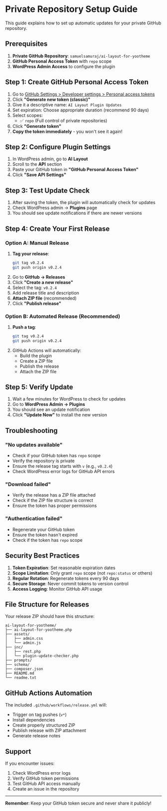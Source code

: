 # Private Repository Setup Guide

This guide explains how to set up automatic updates for your private GitHub repository.

## Prerequisites

1. **Private GitHub Repository**: `samuelsamuraj/ai-layout-for-yootheme`
2. **GitHub Personal Access Token** with `repo` scope
3. **WordPress Admin Access** to configure the plugin

## Step 1: Create GitHub Personal Access Token

1. Go to [GitHub Settings > Developer settings > Personal access tokens](https://github.com/settings/tokens)
2. Click **"Generate new token (classic)"**
3. Give it a descriptive name: `AI Layout Plugin Updates`
4. Set expiration: Choose appropriate duration (recommend 90 days)
5. Select scopes:
   - ✅ `repo` (Full control of private repositories)
6. Click **"Generate token"**
7. **Copy the token immediately** - you won't see it again!

## Step 2: Configure Plugin Settings

1. In WordPress admin, go to **AI Layout**
2. Scroll to the **API** section
3. Paste your GitHub token in **"GitHub Personal Access Token"**
4. Click **"Save API Settings"**

## Step 3: Test Update Check

1. After saving the token, the plugin will automatically check for updates
2. Check WordPress admin → **Plugins** page
3. You should see update notifications if there are newer versions

## Step 4: Create Your First Release

### Option A: Manual Release
1. **Tag your release**:
   ```bash
   git tag v0.2.4
   git push origin v0.2.4
   ```
2. Go to **GitHub → Releases**
3. Click **"Create a new release"**
4. Select the tag: `v0.2.4`
5. Add release title and description
6. **Attach ZIP file** (recommended)
7. Click **"Publish release"**

### Option B: Automated Release (Recommended)
1. **Push a tag**:
   ```bash
   git tag v0.2.4
   git push origin v0.2.4
   ```
2. GitHub Actions will automatically:
   - Build the plugin
   - Create a ZIP file
   - Publish the release
   - Attach the ZIP file

## Step 5: Verify Update

1. Wait a few minutes for WordPress to check for updates
2. Go to **WordPress Admin → Plugins**
3. You should see an update notification
4. Click **"Update Now"** to install the new version

## Troubleshooting

### "No updates available"
- Check if your GitHub token has `repo` scope
- Verify the repository is private
- Ensure the release tag starts with `v` (e.g., `v0.2.4`)
- Check WordPress error logs for GitHub API errors

### "Download failed"
- Verify the release has a ZIP file attached
- Check if the ZIP file structure is correct
- Ensure the token has proper permissions

### "Authentication failed"
- Regenerate your GitHub token
- Ensure the token hasn't expired
- Check if the token has `repo` scope

## Security Best Practices

1. **Token Expiration**: Set reasonable expiration dates
2. **Scope Limitation**: Only grant `repo` scope (not `repo:status` or others)
3. **Regular Rotation**: Regenerate tokens every 90 days
4. **Secure Storage**: Never commit tokens to version control
5. **Access Logging**: Monitor GitHub API usage

## File Structure for Releases

Your release ZIP should have this structure:
```
ai-layout-for-yootheme/
├── ai-layout-for-yootheme.php
├── assets/
│   ├── admin.css
│   └── admin.js
├── inc/
│   ├── rest.php
│   └── plugin-update-checker.php
├── prompts/
├── schema/
├── composer.json
├── README.md
└── readme.txt
```

## GitHub Actions Automation

The included `.github/workflows/release.yml` will:
- Trigger on tag pushes (`v*`)
- Install dependencies
- Create properly structured ZIP
- Publish release with ZIP attachment
- Generate release notes

## Support

If you encounter issues:
1. Check WordPress error logs
2. Verify GitHub token permissions
3. Test GitHub API access manually
4. Create an issue in the repository

---

**Remember**: Keep your GitHub token secure and never share it publicly!
